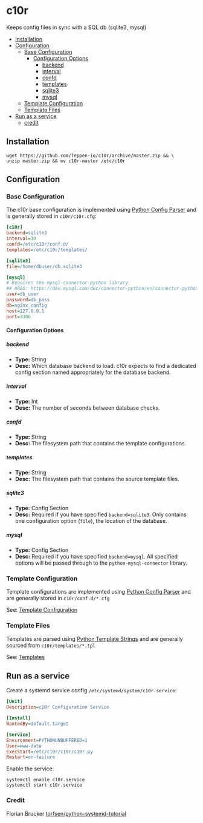 # c10r

Keeps config files in sync with a SQL db (sqlite3, mysql)

* [Installation](#installation)
* [Configuration](#configuration)
  * [Base Configuration](#base-configuration)
    * [Configuration Options](#configuration-options)
      * [backend](#backend)
      * [interval](#interval)
      * [confd](#confd)
      * [templates](#templates)
      * [sqlite3](#sqlite3)
      * [mysql](#mysql)
  * [Template Configuration](#template-configuration)
  * [Template Files](#template-files)
* [Run as a service](#run-as-a-service)
  * [credit](#credit)

## Installation

```shell
wget https://github.com/Teppen-io/c10r/archive/master.zip && \
unzip master.zip && mv c10r-master /etc/c10r
```

## Configuration

### Base Configuration

The c10r base configuration is implemented using [Python Config Parser](https://docs.python.org/3/library/configparser.html) and is generally stored in `c10r/c10r.cfg`:

```ini
[c10r]
backend=sqlite3
interval=10
confd=/etc/c10r/conf.d/
templates=/etc/c10r/templates/

[sqlite3]
file=/home/dbuser/db.sqlite3

[mysql]
# Requires the mysql-connector-python library
## ARGS: https://dev.mysql.com/doc/connector-python/en/connector-python-connectargs.html
user=db_user
password=db_pass
db=nginx_config
host=127.0.0.1
port=3306
```

#### Configuration Options

##### backend

* **Type:** String
* **Desc:** Which database backend to load. c10r expects to find a dedicated config section named appropriately for the database backend.

##### interval

* **Type:** Int
* **Desc:** The number of seconds between database checks.

##### confd

* **Type:** String
* **Desc:** The filesystem path that contains the template configurations.

##### templates

* **Type:** String
* **Desc:** The filesystem path that contains the source template files.

##### sqlite3

* **Type:** Config Section
* **Desc:** Required if you have specified `backend=sqlite3`. Only contains one configuration option (`file`), the location of the database.

##### mysql

* **Type:** Config Section
* **Desc:** Required if you have specified `backend=mysql`. All specified options will be passed through to the `python-mysql-connector` library.

### Template Configuration

Template configurations are implemented using [Python Config Parser](https://docs.python.org/3/library/configparser.html) and are generally stored in `c10r/conf.d/*.cfg`

See: [Template Configuration](conf.d/)

### Template Files

Templates are parsed using [Python Template Strings](https://docs.python.org/3/library/string.html#template-strings) and are generally sourced from `c10r/templates/*.tpl`

See: [Templates](templates/)

## Run as a service

Create a systemd service config `/etc/systemd/system/c10r.service`:

```ini
[Unit]
Description=c10r Configuration Service

[Install]
WantedBy=default.target

[Service]
Environment=PYTHONUNBUFFERED=1
User=www-data
ExecStart=/etc/c10r/c10r/c10r.py
Restart=on-failure
```

Enable the service:

```shell
systemctl enable c10r.service
systemctl start c10r.service
```

### Credit

Florian Brucker [torfsen/python-systemd-tutorial](https://github.com/torfsen/python-systemd-tutorial)
